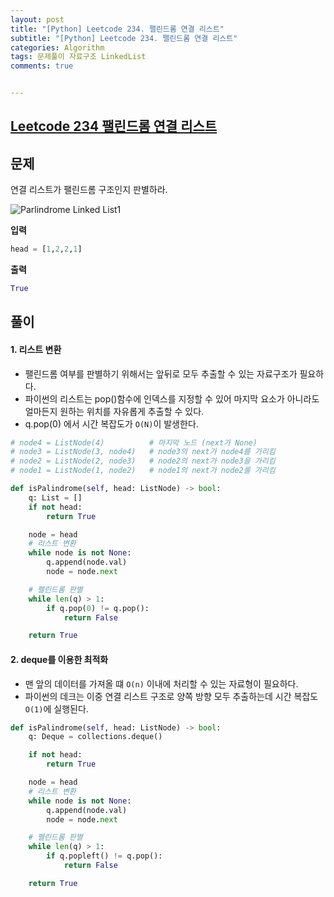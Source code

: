 ```yaml
---
layout: post
title: "[Python] Leetcode 234. 팰린드롬 연결 리스트"
subtitle: "[Python] Leetcode 234. 펠린드롬 연결 리스트"
categories: Algorithm
tags: 문제풀이 자료구조 LinkedList
comments: true


---
```

## [Leetcode 234 팰린드롬 연결 리스트](https://leetcode.com/problems/palindrome-linked-list/)

## 문제
연결 리스트가 팰린드롬 구조인지 판별하라.

![Parlindrome Linked List1](https://bernard-choi.github.io/assets/img/post_img/Parlindrome_Linked_List.jpg)

**입력**
```python
head = [1,2,2,1]
```

**출력**
```python
True
```

## 풀이

#### 1. 리스트 변환

- 팰린드롬 여부를 판별하기 위해서는 앞뒤로 모두 추출할 수 있는 자료구조가 필요하다.
- 파이썬의 리스트는 pop()함수에 인덱스를 지정할 수 있어 마지막 요소가 아니라도 얼마든지 원하는 위치를 자유롭게 추출할 수 있다.
- q.pop(0) 에서 시간 복잡도가 `O(N)`이 발생한다.


```python
# node4 = ListNode(4)          # 마지막 노드 (next가 None)
# node3 = ListNode(3, node4)   # node3의 next가 node4를 가리킴
# node2 = ListNode(2, node3)   # node2의 next가 node3을 가리킴
# node1 = ListNode(1, node2)   # node1의 next가 node2를 가리킴

def isPalindrome(self, head: ListNode) -> bool:
    q: List = []
    if not head:
        return True

    node = head
    # 리스트 변환
    while node is not None:
        q.append(node.val)
        node = node.next

    # 펠린드롬 판별
    while len(q) > 1:
        if q.pop(0) != q.pop():
            return False

    return True
```

#### 2. deque를 이용한 최적화

- 맨 앞의 데이터를 가져올 떄 `O(n)` 이내에 처리할 수 있는 자료형이 필요하다.
- 파이썬의 데크는 이중 연결 리스트 구조로 양쪽 방향 모두 추출하는데 시간 복잡도 `O(1)`에 실행된다.

```python
def isPalindrome(self, head: ListNode) -> bool:
    q: Deque = collections.deque()

    if not head:
        return True

    node = head
    # 리스트 변환
    while node is not None:
        q.append(node.val)
        node = node.next

    # 펠린드롬 판별
    while len(q) > 1:
        if q.popleft() != q.pop():
            return False

    return True
```
